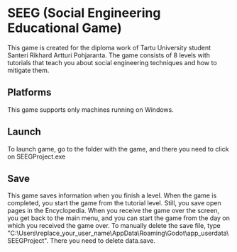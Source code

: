 # SEEG (Social Engineering Educational Game)

This game is created for the diploma work of Tartu University student Santeri Rikhard Artturi Pohjaranta. The game consists of 8 levels with tutorials that teach you about social engineering techniques and how to mitigate them.

## Platforms

This game supports only machines running on Windows.

## Launch

To launch game, go to the folder with the game, and there you need to click on SEEGProject.exe

## Save

This game saves information when you finish a level. When the game is completed, you start the game from the tutorial level. Still, you save open pages in the Encyclopedia. When you receive the game over the screen, you get back to the main menu, and you can start the game from the day on which you received the game over. To manually delete the save file, type "C:\Users\replace_your_user_name\AppData\Roaming\Godot\app_userdata\SEEGProject". There you need to delete data.save. 
